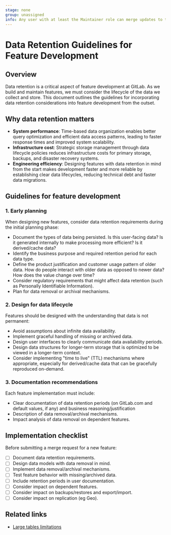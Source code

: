 ```yaml
---
stage: none
group: unassigned
info: Any user with at least the Maintainer role can merge updates to this content. For details, see https://docs.gitlab.com/ee/development/development_processes.html#development-guidelines-review.
---
```



# Data Retention Guidelines for Feature Development

## Overview

Data retention is a critical aspect of feature development at GitLab. As we build and maintain features, we must consider the lifecycle of the data we collect and store. This document outlines the guidelines for incorporating data retention considerations into feature development from the outset.

## Why data retention matters

- **System performance**: Time-based data organization enables better query optimization and efficient data access patterns, leading to faster response times and improved system scalability.
- **Infrastructure cost**: Strategic storage management through data lifecycle policies reduces infrastructure costs for primary storage, backups, and disaster recovery systems.
- **Engineering efficiency**: Designing features with data retention in mind from the start makes development faster and more reliable by establishing clear data lifecycles, reducing technical debt and faster data migrations.

## Guidelines for feature development

### 1. Early planning

When designing new features, consider data retention requirements during the initial planning phase:

- Document the types of data being persisted. Is this user-facing data?
  Is it generated internally to make processing more efficient?
  Is it derived/cache data?
- Identify the business purpose and required retention period for each data type.
- Define the product justification and customer usage pattern of older data.
  How do people interact with older data as opposed to newer data?
  How does the value change over time?
- Consider regulatory requirements that might affect data retention (such as Personally Identifiable Information).
- Plan for data removal or archival mechanisms.

### 2. Design for data lifecycle

Features should be designed with the understanding that data is not permanent:

- Avoid assumptions about infinite data availability.
- Implement graceful handling of missing or archived data.
- Design user interfaces to clearly communicate data availability periods.
- Design data structures for longer-term storage that is optimized to be viewed in a longer-term context.
- Consider implementing "time to live" (TTL) mechanisms where appropriate, especially for derived/cache data
  that can be gracefully reproduced on-demand.

### 3. Documentation recommendations

Each feature implementation must include:

- Clear documentation of data retention periods (on GitLab.com and default values, if any)
  and business reasoning/justification
- Description of data removal/archival mechanisms.
- Impact analysis of data removal on dependent features.

## Implementation checklist

Before submitting a merge request for a new feature:

- [ ] Document data retention requirements.
- [ ] Design data models with data removal in mind.
- [ ] Implement data removal/archival mechanisms.
- [ ] Test feature behavior with missing/archived data.
- [ ] Include retention periods in user documentation.
- [ ] Consider impact on dependent features.
- [ ] Consider impact on backups/restores and export/import.
- [ ] Consider impact on replication (eg Geo).

## Related links

- [Large tables limitations](../development/database/large_tables_limitations.md)
